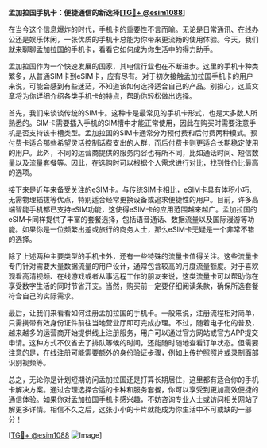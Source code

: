 **孟加拉国手机卡：便捷通信的新选择[[TG💪+ @esim1088](https://t.me/s/esim1088)]**

在当今这个信息爆炸的时代，手机卡的重要性不言而喻。无论是日常通讯、在线办公还是娱乐休闲，一张优质的手机卡总能为你带来更流畅的使用体验。今天，我们就来聊聊孟加拉国的手机卡，看看它如何成为你生活中的得力助手。

孟加拉国作为一个快速发展的国家，其电信行业也在不断进步。这里的手机卡种类繁多，从普通SIM卡到eSIM卡，应有尽有。对于初次接触孟加拉国手机卡的用户来说，可能会感到有些迷茫，不知道该如何选择适合自己的产品。别担心，这篇文章将为你详细介绍各类手机卡的特点，帮助你轻松做出选择。

首先，我们来谈谈传统的SIM卡。这种卡是最常见的手机卡形式，也是大多数人所熟悉的。SIM卡需要插入手机的SIM槽中才能正常使用，因此在购买时需要注意手机是否支持该卡槽类型。孟加拉国的SIM卡通常分为预付费和后付费两种模式。预付费卡适合那些希望灵活控制话费支出的人群，而后付费卡则更适合长期稳定使用的用户。此外，不同的运营商提供的服务内容也有所不同，比如通话时间、短信数量以及流量套餐等。因此，在选购时可以根据个人需求进行对比，找到性价比最高的选项。

接下来是近年来备受关注的eSIM卡。与传统SIM卡相比，eSIM卡具有体积小巧、无需物理插拔等优点，特别适合经常更换设备或追求便捷性的用户。目前，许多高端智能手机都已支持eSIM功能，这使得eSIM卡的应用范围越来越广。孟加拉国的eSIM卡同样提供了丰富的套餐选择，包括语音通话、数据流量以及国际漫游等功能。如果你是一位频繁出差或旅行的商务人士，那么eSIM卡无疑是一个非常不错的选择。

除了上述两种主要类型的手机卡外，还有一些特殊的流量卡值得关注。这些流量卡专门针对需要大量数据流量的用户设计，通常包含较高的月度流量额度。对于喜欢观看高清视频、在线游戏或者从事远程工作的朋友来说，这类流量卡可以帮助你在享受数字生活的同时节省开支。当然，购买前一定要仔细阅读条款，确保所选套餐符合自己的实际需求。

最后，让我们来看看如何注册孟加拉国的手机卡。一般来说，注册流程相对简单，只需携带有效身份证件前往当地营业厅即可完成办理。不过，随着电子化的普及，越来越多的运营商开始提供线上注册服务，用户可以通过官方网站或官方APP提交申请。这种方式不仅省去了排队等候的时间，还能随时随地查看订单状态。但需要注意的是，在线注册可能需要额外的身份验证步骤，例如上传护照照片或录制面部识别视频等。

总之，无论你是计划短期访问孟加拉国还是打算长期居住，这里都有适合你的手机卡解决方案。通过合理选择合适的卡种和服务套餐，你可以享受到更加高效便捷的通信体验。如果你对孟加拉国手机卡感兴趣，不妨咨询专业人士或访问相关网站了解更多详情。相信不久之后，这张小小的卡片就能成为你生活中不可或缺的一部分！

[[TG💪+ @esim1088](https://t.me/s/esim1088) ![Image](https://i.postimg.cc/4NQfJmqS/Snipaste-2025-05-13-00-14-12.png)]